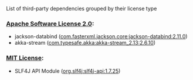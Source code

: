 List of third-party dependencies grouped by their license type

### [Apache Software License 2.0](./licenses/apache_software_license_2.0.txt):
* jackson-databind ([com.fasterxml.jackson.core:jackson-databind:2.11.0](http://github.com/FasterXML/jackson))
* akka-stream ([com.typesafe.akka:akka-stream_2.13:2.6.10](https://akka.io/))

### [MIT License](./licenses/mit_license.html):
* SLF4J API Module ([org.slf4j:slf4j-api:1.7.25](http://www.slf4j.org))
